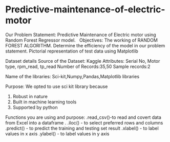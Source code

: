# Predictive-maintenance-of-electric-motor
Our Problem Statement:
Predictive Maintenance of Electric motor using Random Forest Regressor model.
 
Objectives:
The working of RANDOM FOREST ALGORITHM.
Determine the efficiency of the model in our problem statement.
Pictorial representation of test data using Matplotlib

Dataset details
Source of the Dataset: Kaggle
Attributes: Serial No, Motor type, rpm_read, tp_read
Number of Records:35,50
Sample records:2

Name of the libraries:
 Sci-kit,Numpy,Pandas,Matplotlib libraries 

Purpose:
   We opted to use sci kit library because
1. Robust in nature
2. Built in machine learning tools
3. Supported by python

Functions you are using and purpose:
.read_csv()-to read and covert data from Excel into a dataframe .
.iloc() - to select preferred rows and columns 
.predict() - to predict the training and testing set result
.xlabel() - to label values in x axis
.ylabel() - to label values in y axis



